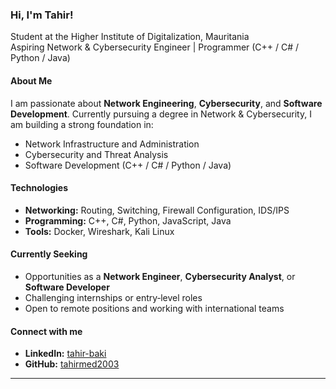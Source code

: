 ###  Hi, I'm Tahir!
 Student at the Higher Institute of Digitalization, Mauritania  
Aspiring Network & Cybersecurity Engineer | Programmer (C++ / C# / Python / Java)

#### About Me
I am passionate about **Network Engineering**, **Cybersecurity**, and **Software Development**. Currently pursuing a degree in Network & Cybersecurity, I am building a strong foundation in:

- Network Infrastructure and Administration
- Cybersecurity and Threat Analysis
- Software Development (C++ / C# / Python / Java)

####  Technologies
- **Networking:** Routing, Switching, Firewall Configuration, IDS/IPS
- **Programming:** C++, C#, Python, JavaScript, Java
- **Tools:** Docker, Wireshark, Kali Linux

####  Currently Seeking
- Opportunities as a **Network Engineer**, **Cybersecurity Analyst**, or **Software Developer**
- Challenging internships or entry‑level roles
- Open to remote positions and working with international teams

####  Connect with me
- **LinkedIn:** [tahir-baki](https://www.linkedin.com/in/tahir-baki-4ab8b5370/)
- **GitHub:** [tahirmed2003](https://github.com/tahirmed2003)

---
